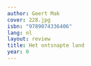 ```yaml
---
author: Geert Mak
cover: 228.jpg
isbn: "9789074336406"
lang: nl
layout: review
title: Het ontsnapte land
year: 0
---
```

